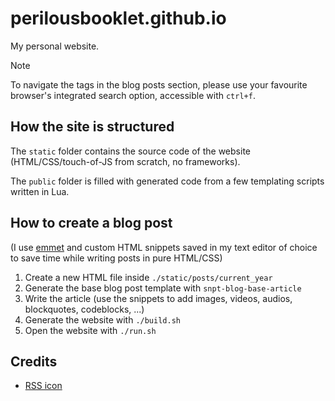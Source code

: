# perilousbooklet.github.io

My personal website.

<!-- TODO: convert the website to a basic java spring webapp to setup PROPER PAGE ROUTING -->
<!-- TODO: release with Github actions -->
<!-- TODO: custom docker image -->
<!-- TODO: hosted on Hetzner VPS: arch linux, ufw, fail2ban, apparmor, clamscan -->
<!-- TODO: traffic-filtering proxy -->
<!-- TODO: let's encrypt SSL certificate -->
<!-- TODO: anubis scrape protection -->
<!-- TODO: bearblog analytics -->
<!-- TODO: website monitoring dashboard -->
<!-- TODO: indieweb: implement webmentions, microformats, POSSE -->
<!-- TODO: Github Actions that automatically create a post on my social network profiles whenever a new article is pushed in `/posts`. -->

<!-- WIP: create the learning platform prototype, HTML-generation scripts included -->

> [!NOTE]
> To navigate the tags in the blog posts section, please use your favourite browser's integrated search option, accessible with `ctrl+f`.

## How the site is structured

The `static` folder contains the source code of the website (HTML/CSS/touch-of-JS from scratch, no frameworks).

The `public` folder is filled with generated code from a few templating scripts written in Lua.

<!-- TODO: fix RSS support -->

## How to create a blog post

(I use [emmet](https://emmet.io/) and custom HTML snippets saved in my text editor of choice to save time while writing posts in pure HTML/CSS)

1. Create a new HTML file inside `./static/posts/current_year`
2. Generate the base blog post template with `snpt-blog-base-article`
3. Write the article (use the snippets to add images, videos, audios, blockquotes, codeblocks, ...)
4. Generate the website with `./build.sh`
6. Open the website with `./run.sh`

## Credits

- [RSS icon](https://www.svgrepo.com/svg/25140/rss)
